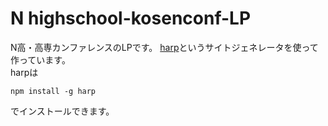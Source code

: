 # N highschool-kosenconf-LP
N高・高専カンファレンスのLPです。
[harp](http://harpjs.com)というサイトジェネレータを使って作っています。  
harpは

    npm install -g harp

でインストールできます。
